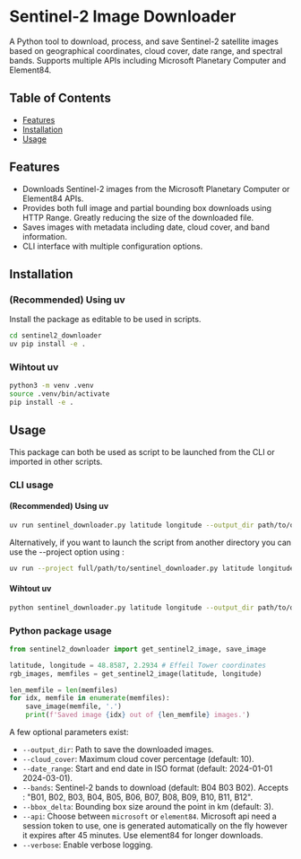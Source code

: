 # Sentinel-2 Image Downloader

A Python tool to download, process, and save Sentinel-2 satellite images based on geographical coordinates, cloud cover, date range, and spectral bands. Supports multiple APIs including Microsoft Planetary Computer and Element84.


## Table of Contents

- [Features](#features)  
- [Installation](#installation)  
- [Usage](#usage)  

## Features

- Downloads Sentinel-2 images from the Microsoft Planetary Computer or Element84 APIs.
- Provides both full image and partial bounding box downloads using HTTP Range. Greatly reducing the size of the downloaded file.
- Saves images with metadata including date, cloud cover, and band information.
- CLI interface with multiple configuration options.


## Installation

### (Recommended) Using uv

Install the package as editable to be used in scripts.

```bash
cd sentinel2_downloader
uv pip install -e .
```

### Wihtout uv

```bash
python3 -m venv .venv
source .venv/bin/activate
pip install -e .
```

## Usage

This package can both be used as script to be launched from the CLI or imported in other scripts.

### CLI usage

#### (Recommended) Using uv

```bash
uv run sentinel_downloader.py latitude longitude --output_dir path/to/output
```

Alternatively, if you want to launch the script from another directory you can use the --project option using : 

```bash
uv run --project full/path/to/sentinel_downloader.py latitude longitude --output_dir path/to/output
```

#### Wihtout uv

```bash
python sentinel_downloader.py latitude longitude --output_dir path/to/output
```

### Python package usage

```python
from sentinel2_downloader import get_sentinel2_image, save_image

latitude, longitude = 48.8587, 2.2934 # Effeil Tower coordinates
rgb_images, memfiles = get_sentinel2_image(latitude, longitude)

len_memfile = len(memfiles)
for idx, memfile in enumerate(memfiles):
    save_image(memfile, '.')
    print(f'Saved image {idx} out of {len_memfile} images.')
```

A few optional parameters exist:

- `--output_dir`: Path to save the downloaded images.
- `--cloud_cover`: Maximum cloud cover percentage (default: 10).
- `--date_range`: Start and end date in ISO format (default: 2024-01-01 2024-03-01).
- `--bands`: Sentinel-2 bands to download (default: B04 B03 B02). Accepts : "B01, B02, B03, B04, B05, B06, B07, B08, B09, B10, B11, B12".
- `--bbox_delta`: Bounding box size around the point in km (default: 3).
- `--api`: Choose between `microsoft` or `element84`. Microsoft api need a session token to use, one is generated automatically on the fly however it expires after 45 minutes. Use element84 for longer downloads.
- `--verbose`: Enable verbose logging.

